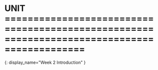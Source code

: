 # UNIT ============================================================================================
{:
    display_name="Week 2 Introduction"
}